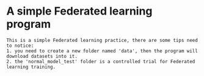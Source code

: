 # A simple Federated learning program
    This is a simple Federated learning practice, there are some tips need to notice:
    1. you need to create a new folder named 'data', then the program will download datasets into it.
    2. the 'normal_model_test' folder is a controlled trial for Federated learning training.
